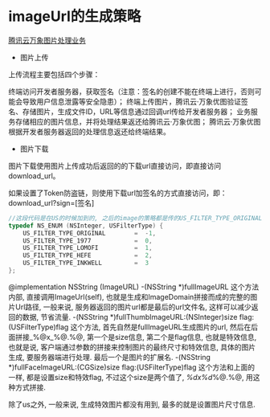 # imageUrl的生成策略

[腾讯云万象图片处理业务](https://cloud.tencent.com/document/product/275/3311)

* 图片上传

上传流程主要包括四个步骤：

终端访问开发者服务器，获取签名（注意：签名的创建不能在终端上进行，否则可能会导致用户信息泄露等安全隐患）；
终端上传图片，腾讯云·万象优图验证签名、存储图片，生成文件ID，URL等信息通过回调url传给开发者服务器；
业务服务存储相应的图片信息，并将处理结果返还给腾讯云·万象优图；
腾讯云·万象优图根据开发者服务器返回的处理信息返还给终端结果。

* 图片下载

图片下载使用图片上传成功后返回的的下载url直接访问，即直接访问download_url。

如果设置了Token防盗链，则使用下载url加签名的方式直接访问，即：download_url?sign=[签名]

```C
//这段代码是在US的时候加到的, 之后的image的策略都是传的US_FILTER_TYPE_ORIGINAL, 也就是原图, 而之前的业务是可以加特效, 穿过特定的参数之后, 可以在服务器端生成特定的图片, 然后放到腾讯云端, 服务器和腾讯云交互的具体细节客户端可以不用关心.
typedef NS_ENUM (NSInteger, USFilterType) {
    US_FILTER_TYPE_ORIGINAL        =  -1,
    US_FILTER_TYPE_1977            =  0,
    US_FILTER_TYPE_LOMOFI          =  1,
    US_FILTER_TYPE_HEFE            =  2,
    US_FILTER_TYPE_INKWELL         =  3
};
```

@implementation NSString (ImageURL)
-(NSString *)fullImageURL  这个方法内部, 直接调用ImageUrl(self), 也就是生成和ImageDomain拼接而成的完整的图片Url路径, 一般来说, 服务器返回的图片url都是最后的url文件名, 这样可以减少返回的数据, 节省流量.
-(NSString *)fullThumbImageURL:(NSInteger)size flag:(USFilterType)flag  这个方法, 首先自然是fullImageURL生成图片的url, 然后在后面拼接_%@x_%@.%@, 第一个是size信息, 第二个是flag信息, 也就是特效信息, 也就是说, 客户端通过参数的拼接来控制图片的最终尺寸和特效信息, 具体的图片生成, 要服务器端进行处理. 最后一个是图片的扩展名.
-(NSString *)fullFaceImageURL:(CGSize)size flag:(USFilterType)flag 这个方法和上面的一样, 都是设置size和特效flag, 不过这个size是两个值了, _%dx%d_%@.%@, 用这种方式拼接.

除了us之外, 一般来说, 生成特效图片都没有用到, 最多的就是设置图片尺寸信息.